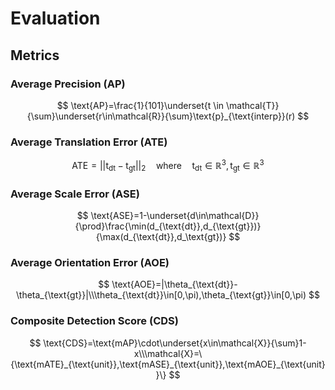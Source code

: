 # Evaluation

## Metrics

### Average Precision (AP)

$$
\text{AP}=\frac{1}{101}\underset{t \in \mathcal{T}}{\sum}\underset{r\in\mathcal{R}}{\sum}\text{p}_{\text{interp}}(r)
$$

### Average Translation Error (ATE)

$$
\text{ATE}=||\text{t}_{\text{dt}}-\text{t}_{\text{gt}}||_2\quad\text{where}\quad\text{t}_{\text{dt}}\in\mathbb{R}^3,\text{t}_{\text{gt}}\in\mathbb{R}^3
$$

### Average Scale Error (ASE)

$$
\text{ASE}=1-\underset{d\in\mathcal{D}}{\prod}\frac{\min(d_{\text{dt}},d_{\text{gt}})}{\max(d_{\text{dt}},d_\text{gt})}
$$

### Average Orientation Error (AOE)

$$
\text{AOE}=|\theta_{\text{dt}}-\theta_{\text{gt}}|\\\theta_{\text{dt}}\in[0,\pi),\theta_{\text{gt}}\in[0,\pi)
$$

### Composite Detection Score (CDS)

$$
\text{CDS}=\text{mAP}\cdot\underset{x\in\mathcal{X}}{\sum}1-x\\\mathcal{X}=\{\text{mATE}_{\text{unit}},\text{mASE}_{\text{unit}},\text{mAOE}_{\text{unit}}\}
$$